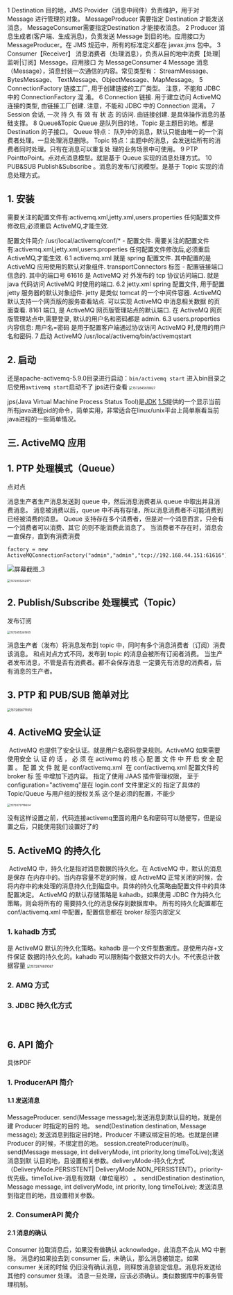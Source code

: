 1 Destination
目的地，JMS Provider（消息中间件）负责维护，用于对 Message 进行管理的对象。 MessageProducer 需要指定 Destination 才能发送消息， MessageConsumer需要指定Destination 才能接收消息。
2 Producer
消息生成者(客户端、生成消息)，负责发送 Message 到目的地。应用接口为 MessageProducer。在 JMS 规范中，所有的标准定义都在 javax.jms 包中。
3 Consumer【Receiver】
消息消费者（处理消息），负责从目的地中消费【处理|监听|订阅】Message。应用接口 为 MessageConsumer
4 Message
消息（Message），消息封装一次通信的内容。常见类型有： StreamMessage、 BytesMessage、 TextMessage、ObjectMessage、MapMessage。
5 ConnectionFactory
链接工厂, 用于创建链接的工厂类型。 注意，不能和 JDBC 中的 ConnectionFactory 混
淆。
6 Connection
链接. 用于建立访问 ActiveMQ 连接的类型, 由链接工厂创建. 注意，不能和 JDBC 中的 Connection 混淆。
7 Session
会话, 一次 持 久 有 效 有 状 态 的访问. 由链接创建. 是具体操作消息的基础支撑。
8 Queue&Topic
Queue 是队列目的地，Topic 是主题目的地。都是 Destination 的子接口。 Queue 特点： 队列中的消息，默认只能由唯一的一个消费者处理。一旦处理消息删除。 Topic 特点：主题中的消息，会发送给所有的消费者同时处理。只有在消息可以重复处 理的业务场景中可使用。
9 PTP
PointtoPoint。点对点消息模型。就是基于 Queue 实现的消息处理方式。
10 PUB&SUB
Publish&Subscribe 。消息的发布/订阅模型。是基于 Topic 实现的消息处理方式。



## 1. 安装

需要关注的配置文件有:activemq.xml,jetty.xml,users.properties 任何配置文件修改后,必须重启 ActiveMQ,才能生效.

配置文件简介
/usr/local/activemq/conf/* - 配置文件. 需要关注的配置文件有:activemq.xml,jetty.xml,users.properties 任何配置文件修改后,必须重启 ActiveMQ,才能生效.
6.1 activemq.xml
就是 spring 配置文件. 其中配置的是 ActiveMQ 应用使用的默认对象组件. transportConnectors 标签 - 配置链接端口信息的. 其中的端口号 61616 是 ActiveMQ 对 外发布的 tcp 协议访问端口. 就是 java 代码访问 ActiveMQ 时使用的端口.
6.2 jetty.xml
spring 配置文件, 用于配置 jetty 服务器的默认对象组件. jetty 是类似 tomcat 的一个中间件容器. ActiveMQ 默认支持一个网页版的服务查看站点. 可以实现 ActiveMQ 中消息相关数据 的页面查看. 8161 端口, 是 ActiveMQ 网页版管理站点的默认端口. 在 ActiveMQ 网页版管理站点中,需要登录, 默认的用户名和密码都是 admin.
6.3 users.properties
内容信息: 用户名=密码 是用于配置客户端通过协议访问 ActiveMQ 时,使用的用户名和密码.
7 启动 ActiveMQ
/usr/local/activemq/bin/activemqstart

## 2. 启动

还是apache-activemq-5.9.0目录进行启动：`bin/activemq start`
进入bin目录之后使用`avtivemq start`启动不了
jps进行查看
<img src="C:\Users\帅帅\AppData\Roaming\Typora\typora-user-images\1572845618827.png" alt="1572845618827" style="zoom:50%;" />

jps(Java Virtual Machine Process Status Tool)是[JDK](https://www.baidu.com/s?wd=JDK&tn=SE_PcZhidaonwhc_ngpagmjz&rsv_dl=gh_pc_zhidao) [1.5](https://www.baidu.com/s?wd=1.5&tn=SE_PcZhidaonwhc_ngpagmjz&rsv_dl=gh_pc_zhidao)提供的一个显示当前所有java进程pid的命令，简单实用，非常适合在linux/unix平台上简单察看当前java进程的一些简单情况。

## 三. ActiveMQ 应用

## 1. PTP 处理模式（Queue）

点对点

消息生产者生产消息发送到 queue 中，然后消息消费者从 queue 中取出并且消费消息。 消息被消费以后，queue 中不再有存储，所以消息消费者不可能消费到已经被消费的消息。
Queue 支持存在多个消费者，但是对一个消息而言，只会有一个消费者可以消费、其它 的则不能消费此消息了。 当消费者不存在时，消息会一直保存，直到有消费消费

```
factory = new ActiveMQConnectionFactory("admin","admin","tcp://192.168.44.151:61616");
```

![屏幕截图_3](D:\markdown笔记\尚学堂\截图\屏幕截图_3.png)

<img src="C:\Users\帅帅\AppData\Roaming\Typora\typora-user-images\1572855242971.png" alt="1572855242971" style="zoom:45%;" />

## 2. Publish/Subscribe 处理模式（Topic）

发布订阅

<img src="C:\Users\帅帅\AppData\Roaming\Typora\typora-user-images\1572855261955.png" alt="1572855261955" style="zoom:45%;" />

消息生产者（发布）将消息发布到 topic 中，同时有多个消息消费者（订阅）消费该消息。
和点对点方式不同，发布到 topic 的消息会被所有订阅者消费。 当生产者发布消息，不管是否有消费者。都不会保存消息 一定要先有消息的消费者，后有消息的生产者。

## 3. PTP 和 PUB/SUB 简单对比

<img src="C:\Users\帅帅\AppData\Roaming\Typora\typora-user-images\1572856711912.png" alt="1572856711912" style="zoom:50%;" />

## 4.  ActiveMQ 安全认证

​        ActiveMQ 也提供了安全认证。就是用户名密码登录规则。ActiveMQ 如果需要使用安全 认 证 的 话 ， 必 须 在 activemq 的 核 心 配 置 文 件 中 开 启 安 全 配 置 。 配 置 文 件 就 是 conf/activemq.xml
​        在 conf/activemq.xml 配置文件的 broker 标 签 中增加下述内容。 <jaasAuthenticationPlugin configuration="activemq" />指定了使用 JAAS 插件管理权限， 至于 configuration="activemq"是在 login.conf 文件里定义的 <authorizationEntry topic="名字" read="用户组名" write="用户组名" admin="用户组名" />指定了具体的 Topic/Queue 与用户组的授权关系 <authorizationEntry topic="ActiveMQ.Advisory.>" read="admins" write="admins" admin="admins"/>这个是必须的配置，不能少

<img src="C:\Users\帅帅\AppData\Roaming\Typora\typora-user-images\1572873718634.png" alt="1572873718634" style="zoom:45%;" />

没有这样设置之前，代码连接activemq里面的用户名和密码可以随便写，但是设置之后，只能使用我们设置好了的

## 5. ActiveMQ 的持久化

​        ActiveMQ 中，持久化是指对消息数据的持久化。在 ActiveMQ 中，默认的消息是保存 在内存中的。当内存容量不足的时候，或 ActiveMQ 正常关闭的时候，会将内存中的未处理的消息持久化到磁盘中。具体的持久化策略由配置文件中的具体配置决定。 ActiveMQ 的默认存储策略是 kahadb。如果使用 JDBC 作为持久化策略，则会将所有的 需要持久化的消息保存到数据库中。 所有的持久化配置都在 conf/activemq.xml 中配置，配置信息都在 broker 标签内部定义

### 1. kahadb 方式

是 ActiveMQ 默认的持久化策略。kahadb 是一个文件型数据库。是使用内存+文件保证 数据的持久化的。kahadb 可以限制每个数据文件的大小。不代表总计数据容量
<img src="C:\Users\帅帅\AppData\Roaming\Typora\typora-user-images\1572874891067.png" alt="1572874891067" style="zoom:50%;" />

### 2. AMQ 方式

### 3. JDBC 持久化方式

​	

## 6.  API 简介

具体PDF

### 1. ProducerAPI 简介

#### 1.1 发送消息

MessageProducer. send(Message message);发送消息到默认目的地，就是创建 Producer 时指定的目的
地。
send(Destination destination, Message message); 发送消息到指定目的地，Producer 不建议绑定目的地。也就是创建 Producer 的时候，不绑定目的地。 session.createProducer(null)。 send(Message message, int deliveryMode, int priority,long timeToLive);发送消息到默 认目的地，且设置相关参数。deliveryMode-持久化方式（DeliveryMode.PERSISTENT| DeliveryMode.NON_PERSISTENT）。priority-优先级。timeToLive-消息有效期（单位毫秒） 。 send(Destination destination, Message message, int deliveryMode, int priority, long timeToLive); 发送消息到指定目的地，且设置相关参数。

### 2. ConsumerAPI 简介

#### 2.1 消息的确认

Consumer 拉取消息后，如果没有做确认 acknowledge，此消息不会从 MQ 中删除。 消息的如果拉去到 consumer 后，未确认，那么消息被锁定。如果 consumer 关闭的时候 仍旧没有确认消息，则释放消息锁定信息。消息将发送给其他的 consumer 处理。 消息一旦处理，应该必须确认。类似数据库中的事务管理机制。

